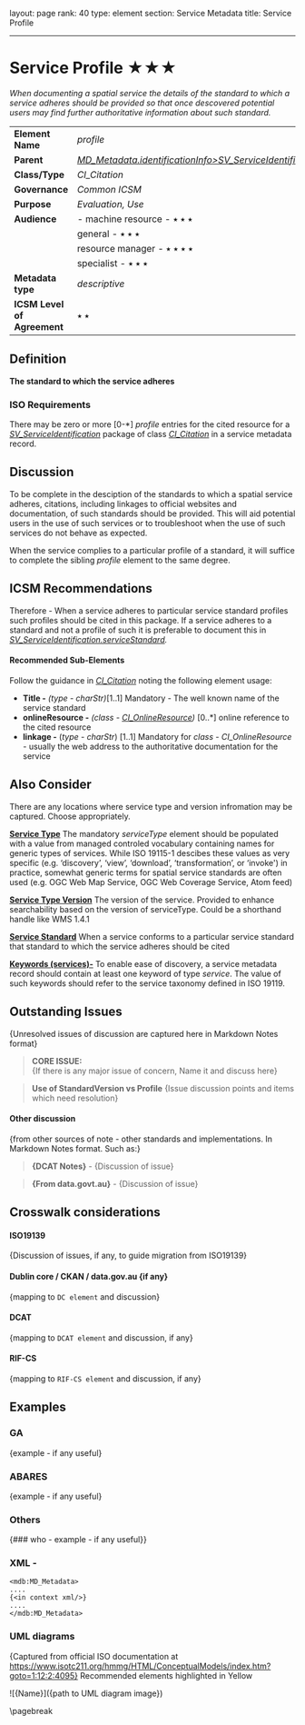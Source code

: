 layout: page
rank: 40
type: element
section: Service Metadata
title: Service Profile

---

# Service Profile  ★★★ 

*When documenting a spatial service the details of the standard to which a service adheres should be provided so that once descovered potential users may find further authoritative information about such standard.*

|  |  |
| --- | --- |
| **Element Name** | *profile* |
| **Parent** |  *[MD_Metadata.identificationInfo>SV_ServiceIdentification](./ServiceIdentification)* |
| **Class/Type** | *CI_Citation* |
| **Governance** |  *Common ICSM* |
| **Purpose** | *Evaluation, Use* |
| **Audience** |- machine resource - ⭑ ⭑ ⭑ |
|  | general - ⭑ ⭑ ⭑ |
|  | resource manager - ⭑ ⭑ ⭑ ⭑ |
|  | specialist - ⭑ ⭑ ⭑ |
| **Metadata type** | *descriptive* |
| **ICSM Level of Agreement** | ⭑ ⭑ |

## Definition  
**The standard to which the service adheres**

### ISO Requirements

There may be zero or more [0-\*] *profile* entries for the cited resource for a  *[SV_ServiceIdentification](./ServiceIdentification)* package of class *[CI_Citation](./class-CI_Citation)* in a service metadata record.

## Discussion  
To be complete in the desciption of the standards to which a spatial service adheres, citations, including linkages to official websites and documentation, of such standards should be provided. This will aid potential users in the use of such services or to troubleshoot when the use of such services do not behave as expected.

When the service complies to a particular profile of a standard, it will suffice to complete the sibling *profile* element to the same degree.

## ICSM Recommendations 

Therefore - When a service adheres to particular service standard profiles such profiles should be cited in this package. If a  service adheres to a standard and not a profile of such it is preferable to document this in *[SV_ServiceIdentification.serviceStandard](./ServiceStandard).* 

#### Recommended Sub-Elements 
Follow the guidance in *[CI_Citation](./class-CI_Citation)* noting the following element usage:

- **Title -** *(type - charStr)*[1..1] Mandatory -  The well known name of the service standard
- **onlineResource -**  *(class -  [CI_OnlineResource](./class-CI_OnlineResource))* [0..\*] online reference to the cited resource
- **linkage -** (*type - charStr*) [1..1] Mandatory for *class - CI_OnlineResource* - usually the web address to the authoritative documentation for the service

## Also Consider
There are any locations where service type and version infromation may be captured. Choose appropriately.

**[Service Type](./ServiceType)** The mandatory *serviceType* element should be populated with a value from managed controled vocabulary containing names for generic types of services. While ISO 19115-1 descibes these values as very specific (e.g. ‘discovery’, ‘view’, ‘download’, ‘transformation’, or ‘invoke') in practice, somewhat generic terms for spatial service standards are often used (e.g. OGC Web Map Service, OGC Web Coverage Service, Atom feed)

**[Service Type Version](./ServiceTypeVersion)** The version of the service.  Provided to enhance searchability based on the version of serviceType. Could be a shorthand handle like WMS 1.4.1

**[Service Standard](./ServiceDataset)** When a service conforms to a particular service standard that standard to which the service adheres should be cited

**[Keywords (services)-](./Keywords)**  To enable ease of discovery, a service metadata record should contain at least one keyword of type *service*. The value of such keywords should refer to the service taxonomy defined in ISO 19119.


## Outstanding Issues
{Unresolved issues of discussion are captured here in Markdown Notes format}

> **CORE ISSUE:**  
{If there is any major issue of concern, Name it and discuss here}

> **Use of StandardVersion vs Profile**
{Issue discussion points and items which need resolution}


#### Other discussion 
{from other sources of note - other standards and implementations. In Markdown Notes format. Such as:}

> **{DCAT Notes}** -
{Discussion of issue}

> **{From data.govt.au}** -
{Discussion of issue}

## Crosswalk considerations 

#### ISO19139 
{Discussion of issues, if any, to guide migration from ISO19139}

#### Dublin core / CKAN / data.gov.au {if any}
{mapping to `DC element` and discussion}

#### DCAT 
{mapping to `DCAT element` and discussion, if any}

#### RIF-CS
{mapping to `RIF-CS element` and discussion, if any}


## Examples

### GA
{example - if any useful}

### ABARES
{example - if any useful}

### Others
{### who - example - if any useful}}

### XML -

```
<mdb:MD_Metadata>
....
{<in context xml/>}
....
</mdb:MD_Metadata>
```

### UML diagrams
{Captured from official ISO documentation at https://www.isotc211.org/hmmg/HTML/ConceptualModels/index.htm?goto=1:12:2:4095}
Recommended elements highlighted in Yellow

![{Name}]({path to UML diagram image})

\pagebreak

